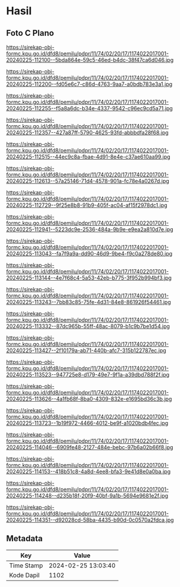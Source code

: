 # Hasil

## Foto C Plano

https://sirekap-obj-formc.kpu.go.id/dfd8/pemilu/pdpr/11/74/02/20/17/1174022017001-20240225-112100--5bda864e-59c5-46ed-b4dc-38f47ca6d046.jpg

https://sirekap-obj-formc.kpu.go.id/dfd8/pemilu/pdpr/11/74/02/20/17/1174022017001-20240225-112200--fd05e6c7-c86d-4763-9aa7-a0bdb783e3a1.jpg

https://sirekap-obj-formc.kpu.go.id/dfd8/pemilu/pdpr/11/74/02/20/17/1174022017001-20240225-112255--f5a8a6dc-b34e-4337-9542-c96ec9cd5a71.jpg

https://sirekap-obj-formc.kpu.go.id/dfd8/pemilu/pdpr/11/74/02/20/17/1174022017001-20240225-112357--427a87ff-5790-4625-93fd-abbbdfa28f68.jpg

https://sirekap-obj-formc.kpu.go.id/dfd8/pemilu/pdpr/11/74/02/20/17/1174022017001-20240225-112515--44ec9c8a-fbae-4d91-8e4e-c37ae610aa99.jpg

https://sirekap-obj-formc.kpu.go.id/dfd8/pemilu/pdpr/11/74/02/20/17/1174022017001-20240225-112613--57a25146-71d4-4578-901a-fc78e4a0267d.jpg

https://sirekap-obj-formc.kpu.go.id/dfd8/pemilu/pdpr/11/74/02/20/17/1174022017001-20240225-112729--9f25e8b8-91b9-405f-ac04-af15f2978dc1.jpg

https://sirekap-obj-formc.kpu.go.id/dfd8/pemilu/pdpr/11/74/02/20/17/1174022017001-20240225-112941--5223dc9e-2536-484a-9b9e-e9ea2a810d7e.jpg

https://sirekap-obj-formc.kpu.go.id/dfd8/pemilu/pdpr/11/74/02/20/17/1174022017001-20240225-113043--fa7f9a9a-dd90-46d9-9be4-f9c0a278de80.jpg

https://sirekap-obj-formc.kpu.go.id/dfd8/pemilu/pdpr/11/74/02/20/17/1174022017001-20240225-113144--4e7f68c4-5a53-42eb-b775-3f952b994bf3.jpg

https://sirekap-obj-formc.kpu.go.id/dfd8/pemilu/pdpr/11/74/02/20/17/1174022017001-20240225-113243--7bb83c85-75fe-4d31-84e8-861926f54461.jpg

https://sirekap-obj-formc.kpu.go.id/dfd8/pemilu/pdpr/11/74/02/20/17/1174022017001-20240225-113332--87dc965b-55ff-48ac-8079-b1c9b7be1d54.jpg

https://sirekap-obj-formc.kpu.go.id/dfd8/pemilu/pdpr/11/74/02/20/17/1174022017001-20240225-113427--2f10179a-ab71-440b-afc7-315b122787ec.jpg

https://sirekap-obj-formc.kpu.go.id/dfd8/pemilu/pdpr/11/74/02/20/17/1174022017001-20240225-113523--947725e8-d179-49e7-9f1a-a39dbd788f2f.jpg

https://sirekap-obj-formc.kpu.go.id/dfd8/pemilu/pdpr/11/74/02/20/17/1174022017001-20240225-113626--4a1fb68f-8ba0-4309-832e-e1695bd36c3b.jpg

https://sirekap-obj-formc.kpu.go.id/dfd8/pemilu/pdpr/11/74/02/20/17/1174022017001-20240225-113723--1b19f972-4466-4012-be9f-a1020bdb4fec.jpg

https://sirekap-obj-formc.kpu.go.id/dfd8/pemilu/pdpr/11/74/02/20/17/1174022017001-20240225-114046--6909fe48-2127-484e-bebc-97b6a02b66f8.jpg

https://sirekap-obj-formc.kpu.go.id/dfd8/pemilu/pdpr/11/74/02/20/17/1174022017001-20240225-114153--418b51c8-4a8d-4ee8-bfa3-9e41d8e0a0ba.jpg

https://sirekap-obj-formc.kpu.go.id/dfd8/pemilu/pdpr/11/74/02/20/17/1174022017001-20240225-114248--d235b18f-20f9-40bf-9a1b-5694e9681e2f.jpg

https://sirekap-obj-formc.kpu.go.id/dfd8/pemilu/pdpr/11/74/02/20/17/1174022017001-20240225-114351--d92028cd-58ba-4435-b90d-0c0570a2fdca.jpg


## Metadata

| Key        | Value               |
| ---------- | ------------------- |
| Time Stamp | 2024-02-25 13:03:40 |
| Kode Dapil | 1102                |



